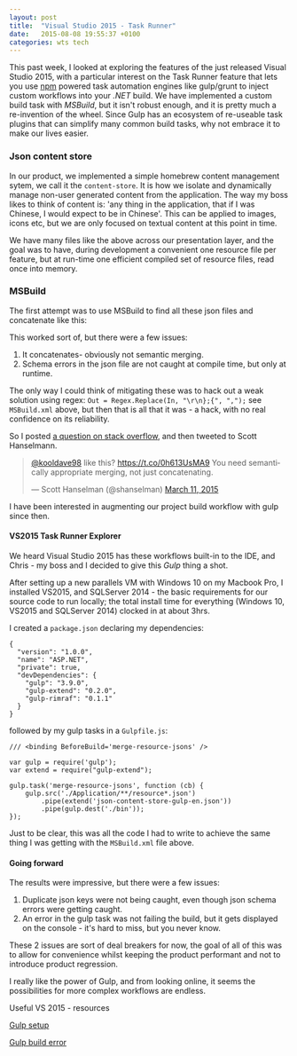 ```yaml
---
layout: post
title:  "Visual Studio 2015 - Task Runner"
date:   2015-08-08 19:55:37 +0100
categories: wts tech
---
```

This past week, I looked at exploring the features of the just released Visual Studio 2015, with a particular interest on the Task Runner feature that lets you use [npm](https://www.npmjs.com/) powered task automation engines like gulp/grunt to inject custom workflows into your *.NET* build. We have implemented a custom build task with *MSBuild*, but it isn't robust enough, and it is pretty much a re-invention of the wheel. Since Gulp has an ecosystem of re-useable task plugins that can simplify many common build tasks, why not embrace it to make our lives easier.

### Json content store

In our product, we implemented a simple homebrew content management sytem, we call it the `content-store`. It is how we isolate and dynamically manage non-user generated content from the application. The way my boss likes to think of content is: 'any thing in the application, that if I was Chinese, I would expect to be in Chinese'. This can be applied to images, icons etc, but we are only focused on textual content at this point in time.

<script src="https://gist.github.com/kooldave98/181f59e7e80b36a13953.js"></script>

We have many files like the above across our presentation layer, and the goal was to have, during development a convenient one resource file per feature, but at run-time one efficient compiled set of resource files, read once into memory.

### MSBuild
The first attempt was to use MSBuild to find all these json files and concatenate like this:

<script src="https://gist.github.com/kooldave98/e8501f5ea1599b9c7248.js"></script>

This worked sort of, but there were a few issues:

1. It concatenates- obviously not semantic merging.
2. Schema errors in the json file are not caught at compile time, but only at runtime.

The only way I could think of mitigating these was to hack out a weak solution using regex: `Out = Regex.Replace(In, "\r\n};{", ",");` see `MSBuild.xml` above, but then that is all that it was - a hack, with no real confidence on its reliability.

So I posted [a question on stack overflow](http://stackoverflow.com/q/28993751/502130), and then tweeted to Scott Hanselmann.

<blockquote class="twitter-tweet" lang="en"><p lang="en" dir="ltr"><a href="https://twitter.com/kooldave98">@kooldave98</a> like this? <a href="https://t.co/0h613UsMA9">https://t.co/0h613UsMA9</a> You need semantically appropriate merging, not just concatenating.</p>&mdash; Scott Hanselman (@shanselman) <a href="https://twitter.com/shanselman/status/575720492071440386">March 11, 2015</a></blockquote>
<script async src="//platform.twitter.com/widgets.js" charset="utf-8"></script>

I have been interested in augmenting our project build workflow with gulp since then.

#### VS2015 Task Runner Explorer
We heard Visual Studio 2015 has these workflows built-in to the IDE, and Chris - my boss and I decided to give this *Gulp* thing a shot.

After setting up a new parallels VM with Windows 10 on my Macbook Pro, I installed VS2015, and SQLServer 2014 - the basic requirements for our source code to run locally; the total install time for everything (Windows 10, VS2015 and SQLServer 2014) clocked in at about 3hrs.

I created a `package.json` declaring my dependencies:

    {
      "version": "1.0.0",
      "name": "ASP.NET",
      "private": true,
      "devDependencies": {
        "gulp": "3.9.0",
        "gulp-extend": "0.2.0",
        "gulp-rimraf": "0.1.1"
      }
    }

followed by my gulp tasks in a `Gulpfile.js`:

    /// <binding BeforeBuild='merge-resource-jsons' />

    var gulp = require('gulp');
    var extend = require("gulp-extend");

    gulp.task('merge-resource-jsons', function (cb) {
        gulp.src('./Application/**/resource*.json')
            .pipe(extend('json-content-store-gulp-en.json'))
            .pipe(gulp.dest('./bin'));
    });

Just to be clear, this was all the code I had to write to achieve the same thing I was getting with the `MSBuild.xml` file above.

#### Going forward
The results were impressive, but there were a few issues:

1. Duplicate json keys were not being caught, even though json schema errors were getting caught.
2. An error in the gulp task was not failing the build, but it gets displayed on the console - it's hard to miss, but you never know.

These 2 issues are sort of deal breakers for now, the goal of all of this was to allow for convenience whilst keeping the product performant and not to introduce product regression.

I really like the power of Gulp, and from looking online, it seems the possibilities for more complex workflows are endless.

Useful VS 2015 - resources

[Gulp setup](http://blog.chrisbriggsy.com/Gulp-101-CSS-all-the-LESS/)

[Gulp build error](http://blog.icanmakethiswork.io/2014/12/gulp-npm-long-paths-and-visual-studio-fight.html)
